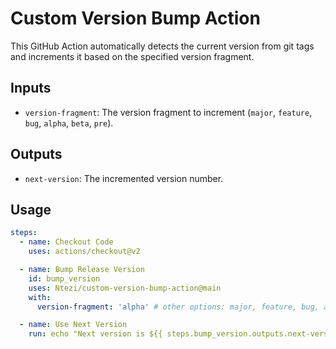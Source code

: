 # Custom Version Bump Action

This GitHub Action automatically detects the current version from git tags and increments it based on the specified version fragment.

## Inputs

- `version-fragment`: The version fragment to increment (`major`, `feature`, `bug`, `alpha`, `beta`, `pre`).

## Outputs

- `next-version`: The incremented version number.

## Usage

```yaml
steps:
  - name: Checkout Code
    uses: actions/checkout@v2

  - name: Bump Release Version
    id: bump_version
    uses: Ntezi/custom-version-bump-action@main
    with:
      version-fragment: 'alpha' # other options: major, feature, bug, alpha, beta, pre

  - name: Use Next Version
    run: echo "Next version is ${{ steps.bump_version.outputs.next-version }}"
